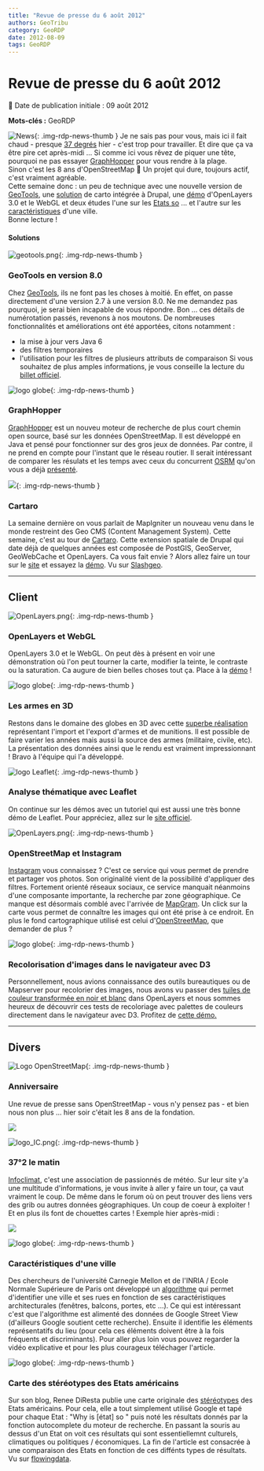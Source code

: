 ```yaml
---
title: "Revue de presse du 6 août 2012"
authors: GeoTribu
category: GeoRDP
date: 2012-08-09
tags: GeoRDP
---
```


# Revue de presse du 6 août 2012

:calendar: Date de publication initiale : 09 août 2012

**Mots-clés :** GeoRDP

![News](https://cdn.geotribu.fr/img/internal/icons-rdp-news/news.png "Icône news générique"){: .img-rdp-news-thumb }
 Je ne sais pas pour vous, mais ici il fait chaud - presque [37 degrés](#news22) hier - c'est trop pour travailler. Et dire que ça va être pire cet après-midi ... Si comme ici vous rêvez de piquer une tête, pourquoi ne pas essayer [GraphHopper](#news12) pour vous rendre à la plage.  
 Sinon c'est les 8 ans d'OpenStreetMap :slightly_smiling_face: Un projet qui dure, toujours actif, c'est vraiment agréable.  
 Cette semaine donc : un peu de technique avec une nouvelle version de [GeoTools](#news11), une [solution](#news21) de carto intégrée à Drupal, une [démo](#news23) d'OpenLayers 3.0 et le WebGL et deux études l'une sur les [Etats so](#news41) ... et l'autre sur les [caractéristiques](#news42) d'une ville.  
 Bonne lecture !

#### Solutions

 ![geotools.png](https://cdn.geotribu.fr/img/logos-icones/logiciels_librairies/geotools.png){: .img-rdp-news-thumb }

### GeoTools en version 8.0

 Chez [GeoTools](http://www.geotools.org/), ils ne font pas les choses à moitié. En effet, on passe directement d'une version 2.7 à une version 8.0. Ne me demandez pas pourquoi, je serai bien incapable de vous répondre. Bon ... ces détails de numérotation passés, revenons à nos moutons. De nombreuses fonctionnalités et améliorations ont été apportées, citons notamment :

* la mise à jour vers Java 6
* des filtres temporaires
* l'utilisation pour les filtres de plusieurs attributs de comparaison
  Si vous souhaitez de plus amples informations, je vous conseille la lecture du [billet officiel](http://geotoolsnews.blogspot.fr/2012/08/geotools-80-released.html).

 ![logo globe](https://cdn.geotribu.fr/img/internal/icons-rdp-news/world.png "Icône de globe"){: .img-rdp-news-thumb }

### GraphHopper

 [GraphHopper](https://github.com/karussell/GraphHopper) est un nouveu moteur de recherche de plus court chemin open source, basé sur les données OpenStreetMap. Il est développé en Java et pensé pour fonctionner sur des gros jeux de données. Par contre, il ne prend en compte pour l'instant que le réseau routier. Il serait intéressant de comparer les résulats et les temps avec ceux du concurrent [OSRM](http://project-osrm.org/) qu'on vous a déjà [présenté](http://geotribu.net/node/520).

 ![](https://cdn.geotribu.fr/img/logos-icones/logiciels_librairies/drupal.png){: .img-rdp-news-thumb }

### Cartaro

 La semaine dernière on vous parlait de MapIgniter un nouveau venu dans le monde restreint des Geo CMS (Content Management System). Cette semaine, c'est au tour de [Cartaro](http://drupal.org/project/cartaro). Cette extension spatiale de Drupal qui date déjà de quelques années est composée de PostGIS, GeoServer, GeoWebCache et OpenLayers. Ca vous fait envie ? Alors allez faire un tour sur le [site](http://cartaro.org/) et essayez la [démo](http://demo.cartaro.org/). Vu sur [Slashgeo](http://slashgeo.org/2012/08/07/Cartaro-Geospatial-CMS).

----

## Client

 ![OpenLayers.png](https://cdn.geotribu.fr/img/logos-icones/logiciels_librairies/openlayers.png){: .img-rdp-news-thumb }

### OpenLayers et WebGL

 OpenLayers 3.0 et le WebGL. On peut dès à présent en voir une démonstration où l'on peut tourner la carte, modifier la teinte, le contraste ou la saturation. Ca augure de bien belles choses tout ça. Place à la [démo](http://dev.camptocamp.com/files/tpayne/ol3/demos/side-by-side/advanced-optimizations.html) !

 ![logo globe](https://cdn.geotribu.fr/img/internal/icons-rdp-news/world.png "Icône de globe"){: .img-rdp-news-thumb }

### Les armes en 3D

 Restons dans le domaine des globes en 3D avec cette [superbe réalisation](http://workshop.chromeexperiments.com/projects/armsglobe/) représentant l'import et l'export d'armes et de munitions. Il est possible de faire varier les années mais aussi la source des armes (militaire, civile, etc). La présentation des données ainsi que le rendu est vraiment impressionnant ! Bravo à l'équipe qui l'a développé.

 ![logo Leaflet](https://cdn.geotribu.fr/img/logos-icones/logiciels_librairies/leaflet.png "logo Leaflet"){: .img-rdp-news-thumb }

### Analyse thématique avec Leaflet

 On continue sur les démos avec un tutoriel qui est aussi une très bonne démo de Leaflet. Pour appréciez, allez sur le [site officiel](http://leaflet.cloudmade.com/examples/choropleth.html).

 ![OpenLayers.png](https://cdn.geotribu.fr/img/internal/icons-rdp-news/world.png){: .img-rdp-news-thumb }

### OpenStreetMap et Instagram

 [Instagram](http://instagram.com/) vous connaissez ? C'est ce service qui vous permet de prendre et partager vos photos. Son originalité vient de la possibilité d'appliquer des filtres. Fortement orienté réseaux sociaux, ce service manquait néanmoins d'une composante importante, la recherche par zone géographique. Ce manque est désormais comblé avec l'arrivée de [MapGram](http://www.mapgrams.com/). Un click sur la carte vous permet de connaître les images qui ont été prise à ce endroit. En plus le fond cartographique utilisé est celui d'[OpenStreetMap](https://www.openstreetmap.org/), que demander de plus ?

 ![logo globe](https://cdn.geotribu.fr/img/internal/icons-rdp-news/world.png "Icône de globe"){: .img-rdp-news-thumb }

### Recolorisation d'images dans le navigateur avec D3

 Personnellement, nous avions connaissance des outils bureautiques ou de Mapserver pour recolorier des images, nous avons vu passer des [tuiles de couleur transformée en noir et blanc](https://openlayers.org/dev/examples/osm-grayscale.html) dans OpenLayers et nous sommes heureux de découvrir ces tests de recoloriage avec palettes de couleurs directement dans le navigateur avec D3. Profitez de [cette démo.](http://bl.ocks.org/3289530)

----

## Divers

 ![Logo OpenStreetMap](https://cdn.geotribu.fr/img/logos-icones/OpenStreetMap/Openstreetmap.png){: .img-rdp-news-thumb }

### Anniversaire

 Une revue de presse sans OpenStreetMap - vous n'y pensez pas - et bien nous non plus ... hier soir c'était les 8 ans de la fondation.

 ![](https://p.twimg.com/Az6bzWOCUAALFNc.jpg:small)

 ![logo_IC.png](https://cdn.geotribu.fr/img/Blog/logo_IC.png){: .img-rdp-news-thumb }

### 37°2 le matin

 [Infoclimat](http://www.infoclimat.fr), c'est une association de passionnés de météo. Sur leur site y'a une multitude d'informations, je vous invite à aller y faire un tour, ça vaut vraiment le coup. De même dans le forum où on peut trouver des liens vers des grib ou autres données géographiques. Un coup de coeur à exploiter ! Et en plus ils font de chouettes cartes ! Exemple hier après-midi :

 ![](http://www.geotribu.net/sites/default/files/Tuto/img/Blog/meteo-9-8-12.png)

 ![logo globe](https://cdn.geotribu.fr/img/internal/icons-rdp-news/world.png "Icône de globe"){: .img-rdp-news-thumb }

### Caractéristiques d'une ville

 Des chercheurs de l'université Carnegie Mellon et de l'INRIA / Ecole Normale Supérieure de Paris ont développé un [algorithme](http://graphics.cs.cmu.edu/projects/whatMakesParis/) qui permet d'identifier une ville et ses rues en fonction de ses caractéristiques architecturales (fenêtres, balcons, portes, etc ...). Ce qui est intéressant c'est que l'algorithme est alimenté des données de Google Street View (d'ailleurs Google soutient cette recherche). Ensuite il identifie les éléments représentatifs du lieu (pour cela ces éléments doivent être à la fois fréquents et discriminants). Pour aller plus loin vous pouvez regarder la vidéo explicative et pour les plus courageux téléchager l'article.

 ![logo globe](https://cdn.geotribu.fr/img/internal/icons-rdp-news/world.png "Icône de globe"){: .img-rdp-news-thumb }

### Carte des stéréotypes des Etats américains

 Sur son blog, Renee DiResta publie une carte originale des [stéréotypes](http://blog.noupsi.de/post/28896819324/why-are-americans-so) des Etats américains. Pour cela, elle a tout simplement utilisé Google et tapé pour chaque Etat : "Why is [état] so " puis noté les résultats donnés par la fonction autocomplete du moteur de recherche. En passant la souris au dessus d'un Etat on voit ces résultats qui sont essentiellemnt culturels, climatiques ou politiques / économiques. La fin de l'article est consacrée à une comparaison des Etats en fonction de ces diffénts types de résultats. Vu sur [flowingdata](http://flowingdata.com/2012/08/09/state-stereotypes-suggested-by-google/).
